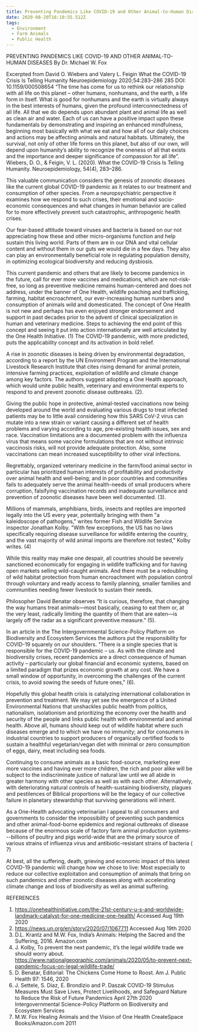 ```yaml
---
title: Preventing Pandemics Like COVID-19 and Other Animal-to-Human Diseases
date: 2020-08-20T16:10:55.512Z
tags:
  - Environment
  - Farm Animals
  - Public Health
---
```

PREVENTING PANDEMICS LIKE COVID-19 AND OTHER ANIMAL-TO-HUMAN DISEASES
                 By Dr. Michael W. Fox 

Excerpted from David O. Wiebers and Valery L. Feigin   What the COVID-19 Crisis Is Telling Humanity Neuroepidemiology 2020;54:283–286 285 DOI: 10.1159/000508654
“The time has come for us to rethink our relationship with all life on this planet – other humans, nonhumans, and the earth, a life form in itself. What is good for nonhumans and the earth is virtually always in the best interests of humans, given the profound interconnectedness of all life. All that we do depends upon abundant plant and animal life as well as clean air and water. Each of us can have a positive impact upon these fundamentals by demonstrating and inspiring an enhanced mindfulness, beginning most basically with what we eat and how all of our daily choices and actions may be affecting animals and natural habitats. Ultimately, the survival, not only of other life forms on this planet, but also of our own, will depend upon humanity’s ability to recognize the oneness of all that exists and the importance and deeper significance of compassion for all life”. Wiebers, D. O., & Feigin, V. L. (2020). What the COVID-19 Crisis Is Telling Humanity. Neuroepidemiology, 54(4), 283–286.

This valuable communication considers the genesis of zoonotic diseases like the current global COVID-19 pandemic as it relates to our treatment and consumption of other species. From a neuropsychiatric perspective it examines how we respond to such crises, their emotional and socio-economic consequences and what changes in human behavior are called for to more effectively prevent such catastrophic, anthropogenic health crises.

 Our fear-based attitude toward viruses and bacteria is based on our not appreciating how these and other micro-organisms function and help sustain this living world. Parts of them are in our DNA and vital cellular content and without them in our guts we would die in a few days. They also can play an environmentally beneficial role in regulating population density, in optimizing ecological biodiversity and reducing dysbiosis. 

 This current pandemic and others that are likely to become pandemics in the future, call for ever more vaccines and medications, which are not-risk-free, so long as preventive medicine remains human-centered and does not address, under the banner of One Health,  wildlife poaching and trafficking, farming, habitat encroachment, our ever-increasing human numbers and consumption of animals wild and domesticated. The concept of One Health is not new and perhaps has even enjoyed stronger endorsement and support in past decades prior to the advent of clinical specialization in human and veterinary medicine. Steps to achieving the end point of this concept and seeing it put into action internationally are well articulated by the One Health Initiative. (1) The COVID-19 pandemic, with more predicted, puts the applicability concept and its activation in bold relief.

A rise in zoonotic diseases is being driven by environmental degradation, according to a report by the UN Environment Program and the International Livestock Research Institute that cites rising demand for animal protein, intensive farming practices, exploitation of wildlife and climate change among key factors. The authors suggest adopting a One Health approach, which would unite public health, veterinary and environmental experts to respond to and prevent zoonotic disease outbreaks. (2). 
 
 Giving the public hope in protective, animal-tested vaccinations now being developed around the world and evaluating various drugs to treat infected patients may be to little avail considering how this SARS CoV-2 virus can mutate into a new strain or variant causing a different set of health problems and varying according to age, pre-existing health issues, sex and race. Vaccination limitations are a documented problem with the influenza virus that means some vaccine formulations that are not without intrinsic vaccinosis risks, will not provide adequate protection. Also, some vaccinations can mean increased susceptibility to other viral infections.

Regrettably, organized veterinary medicine in the farm/food animal sector in particular has prioritized human interests of profitability and productivity over animal health and well-being; and in poor countries and communities fails to adequately serve the animal health-needs of small producers where corruption, falsifying vaccination records and inadequate surveillance and prevention of zoonotic diseases have been well documented. (3). 

Millions of mammals, amphibians, birds, insects and reptiles are imported legally into the US every year, potentially bringing with them "a kaleidoscope of pathogens," writes former Fish and Wildlife Service inspector Jonathan Kolby. "With few exceptions, the US has no laws specifically requiring disease surveillance for wildlife entering the country, and the vast majority of wild animal imports are therefore not tested," Kolby writes. (4) 

While this reality may make one despair, all countries should be severely sanctioned economically for engaging in wildlife trafficking and for having open markets selling wild-caught animals. And there must be a redoubling of wild habitat protection from human encroachment with population control through voluntary and ready access to family planning, smaller families and communities needing fewer livestock to sustain their needs.

Philosopher David Benatar observes “It is curious, therefore, that changing the way humans treat animals—most basically, ceasing to eat them or, at the very least, radically limiting the quantity of them that are eaten—is largely off the radar as a significant preventive measure.” (5).

In an article in the The Intergovernmental Science-Policy Platform on Biodiversity and Ecosystem Services the authors put the responsibility for COVID-19 squarely on our shoulders. "There is a single species that is responsible for the COVID-19 pandemic – us. As with the climate and biodiversity crises, recent pandemics are a direct consequence of human activity – particularly our global financial and economic systems, based on a limited paradigm that prizes economic growth at any cost. We have a small window of opportunity, in overcoming the challenges of the current crisis, to avoid sowing the seeds of future ones," (6).

Hopefully this global health crisis is catalyzing international collaboration in prevention and treatment. We may yet see the emergence of a United Environmental Nations that unshackles public health from politics, nationalism, isolationism and prioritizing the economy over the health and security of the people and links public health with environmental and animal health. Above all, humans should keep out of wildlife habitat where such diseases emerge and to which we have no immunity; and for consumers in industrial countries to support producers of organically certified foods to sustain a healthful vegetarian/vegan diet with minimal or zero consumption of eggs, dairy, meat including sea foods.

Continuing to consume animals as a basic food-source, marketing ever more vaccines and having ever more children, the rich and poor alike will be subject to the indiscriminate justice of natural law until we all abide in greater harmony with other species as well as with each other. Alternatively, with deteriorating natural controls of health-sustaining biodiversity, plagues and pestilences of Biblical proportions will be the legacy of our collective failure in planetary stewardship that surviving generations will inherit.

As a One-Health advocating veterinarian I appeal to all consumers and governments to consider the impossibility of preventing such pandemics and other animal-food-borne epidemics and regional outbreaks of disease because of the enormous scale of factory farm animal production systems---billions of poultry and pigs world-wide that are the primary source of various strains of influenza virus and antibiotic-resistant strains of bacteria ( 7)

 At best, all the suffering, death, grieving and economic impact of this latest COVID-19 pandemic will change how we chose to live: Most especially to reduce our collective exploitation and consumption of animals that bring on such pandemics and other zoonotic diseases along with accelerating climate change and loss of biodiversity as well as animal suffering.  

REFERENCES
1.	https://onehealthinitiative.com/the-21st-century-u-s-and-worldwide-landmark-catalyst-for-one-medicine-one-health/ Accessed Aug 19th 2020
2.	https://news.un.org/en/story/2020/07/1067711 Accessed Aug 19th 2020
3.	D.L. Krantz and M.W. Fox, India’s Animals: Helping the Sacred and the Suffering, 2016. Amazon.com 
4.	J. Kolby, To prevent the next pandemic, it’s the legal wildlife trade we should worry about. https://www.nationalgeographic.com/animals/2020/05/to-prevent-next-pandemic-focus-on-legal-wildlife-trade/
5.	D. Benatar, Editorial: The Chickens Come Home to Roost.  Am J. Public Health 97: 1546, 2020
6.	 J. Settele, S. Díaz, E.  Brondizio and P. Daszak COVID-19 Stimulus Measures Must Save Lives, Protect Livelihoods, and Safeguard Nature to Reduce the Risk of Future Pandemics April 27th  2020 Intergovernmental Science-Policy Platform on Biodiversity and Ecosystem Services
7.	M.W. Fox Healing Animals and the Vision of One Health CreateSpace Books/Amazon.com 2011
